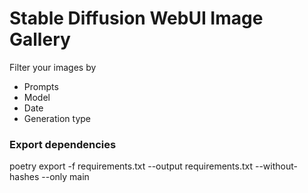 # Stable Diffusion WebUI Image Gallery
Filter your images by
- Prompts
- Model
- Date
- Generation type



### Export dependencies
poetry export -f requirements.txt --output requirements.txt --without-hashes --only main
